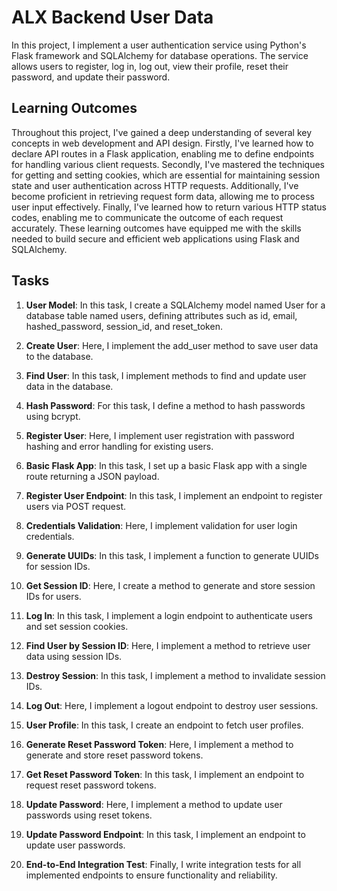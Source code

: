 # ALX Backend User Data

In this project, I implement a user authentication service using Python's Flask framework and SQLAlchemy for database operations. The service allows users to register, log in, log out, view their profile, reset their password, and update their password.

## Learning Outcomes
Throughout this project, I've gained a deep understanding of several key concepts in web development and API design. Firstly, I've learned how to declare API routes in a Flask application, enabling me to define endpoints for handling various client requests. Secondly, I've mastered the techniques for getting and setting cookies, which are essential for maintaining session state and user authentication across HTTP requests. Additionally, I've become proficient in retrieving request form data, allowing me to process user input effectively. Finally, I've learned how to return various HTTP status codes, enabling me to communicate the outcome of each request accurately. These learning outcomes have equipped me with the skills needed to build secure and efficient web applications using Flask and SQLAlchemy.

## Tasks

1. **User Model**: In this task, I create a SQLAlchemy model named User for a database table named users, defining attributes such as id, email, hashed_password, session_id, and reset_token.

2. **Create User**: Here, I implement the add_user method to save user data to the database.

3. **Find User**: In this task, I implement methods to find and update user data in the database.

4. **Hash Password**: For this task, I define a method to hash passwords using bcrypt.

5. **Register User**: Here, I implement user registration with password hashing and error handling for existing users.

6. **Basic Flask App**: In this task, I set up a basic Flask app with a single route returning a JSON payload.

7. **Register User Endpoint**: In this task, I implement an endpoint to register users via POST request.

8. **Credentials Validation**: Here, I implement validation for user login credentials.

9. **Generate UUIDs**: In this task, I implement a function to generate UUIDs for session IDs.

10. **Get Session ID**: Here, I create a method to generate and store session IDs for users.

11. **Log In**: In this task, I implement a login endpoint to authenticate users and set session cookies.

12. **Find User by Session ID**: Here, I implement a method to retrieve user data using session IDs.

13. **Destroy Session**: In this task, I implement a method to invalidate session IDs.

14. **Log Out**: Here, I implement a logout endpoint to destroy user sessions.

15. **User Profile**: In this task, I create an endpoint to fetch user profiles.

16. **Generate Reset Password Token**: Here, I implement a method to generate and store reset password tokens.

17. **Get Reset Password Token**: In this task, I implement an endpoint to request reset password tokens.

18. **Update Password**: Here, I implement a method to update user passwords using reset tokens.

19. **Update Password Endpoint**: In this task, I implement an endpoint to update user passwords.

20. **End-to-End Integration Test**: Finally, I write integration tests for all implemented endpoints to ensure functionality and reliability.